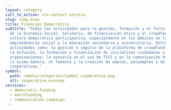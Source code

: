 ```yaml
---
layout: category
call_to_action: cta-contact-service
slug: coop_econ
title: Financión Democrática
subtitle: "Todas las actividades para la gestión, formación y el fortalecimiento
  de la Economía Social, Solidaria, de financiación ética y el crowdfunding y la
  cultura democrática participativa, especialmente en los ámbitos de la
  emprendeduría social y la educación secundaria y universitaria. Entre ellas,
  actividades como: la gestión e impulso de la plataforma de crowdfunding Goteo;
  la difusión, la formación y financiación de iniciativas ciudadanas y de
  organizaciones; la asesoría en el uso de TICS y en la comunicación digital. De
  la misma manera, el fomento y la creación de empleo, autoempleo y de nuevas
  cooperativas."
symbol:
  path: /media/categories/symbol_cooperativa.png
  alt: cooperative_economy
services:
  - democratic-funding
  - matchfunding
  - communication-campaign
---
```

